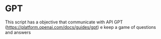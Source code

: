 # GPT
This script has a objective that communicate with API GPT (https://platform.openai.com/docs/guides/gpt) e keep a game of questions and answers

